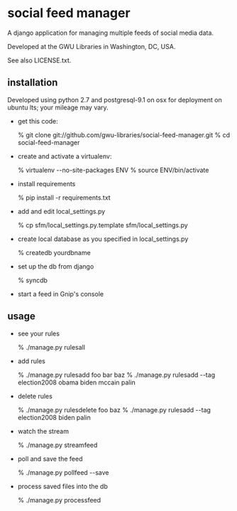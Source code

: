 social feed manager
===================

A django application for managing multiple feeds of social media data.

Developed at the GWU Libraries in Washington, DC, USA.

See also LICENSE.txt.


installation
------------

Developed using python 2.7 and postgresql-9.1 on osx for deployment
on ubuntu lts; your mileage may vary.

* get this code:

    % git clone git://github.com/gwu-libraries/social-feed-manager.git
    % cd social-feed-manager

* create and activate a virtualenv:
  
    % virtualenv --no-site-packages ENV
    % source ENV/bin/activate

* install requirements

    % pip install -r requirements.txt

* add and edit local_settings.py

    % cp sfm/local_settings.py.template sfm/local_settings.py

* create local database as you specified in local_settings.py

    % createdb yourdbname

* set up the db from django

    % syncdb

* start a feed in Gnip's console


usage
-----

* see your rules
    
    % ./manage.py rulesall

* add rules

    % ./manage.py rulesadd foo bar baz
    % ./manage.py rulesadd --tag election2008 obama biden mccain palin

* delete rules

    % ./manage.py rulesdelete foo baz
    % ./manage.py rulesadd --tag election2008 biden palin

* watch the stream

    % ./manage.py streamfeed

* poll and save the feed

    % ./manage.py pollfeed --save 

* process saved files into the db

    % ./manage.py processfeed
